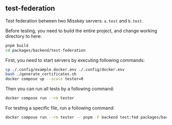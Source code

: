 ## test-federation
Test federation between two Misskey servers: `a.test` and `b.test`.

Before testing, you need to build the entire project, and change working directory to here:
```sh
pnpm build
cd packages/backend/test-federation
```

First, you need to start servers by executing following commands:
```sh
cp ./.config/example.docker.env ./.config/docker.env
bash ./generate_certificates.sh
docker compose up --scale tester=0
```

Then you can run all tests by a following command:
```sh
docker compose run --rm tester
```

For testing a specific file, run a following command:
```sh
docker compose run --rm tester -- pnpm -F backend test:fed packages/backend/test-federation/test/user.test.ts
```
